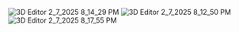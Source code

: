 ![3D Editor 2_7_2025 8_14_29 PM](https://github.com/user-attachments/assets/1809a19d-2dce-4960-846d-4dc89d79ef22)
![3D Editor 2_7_2025 8_12_50 PM](https://github.com/user-attachments/assets/f9324034-60b6-4d7d-8051-415e79f2eb88)
![3D Editor 2_7_2025 8_17_55 PM](https://github.com/user-attachments/assets/90ff7f2c-d624-4af5-a101-6088e348360c)
